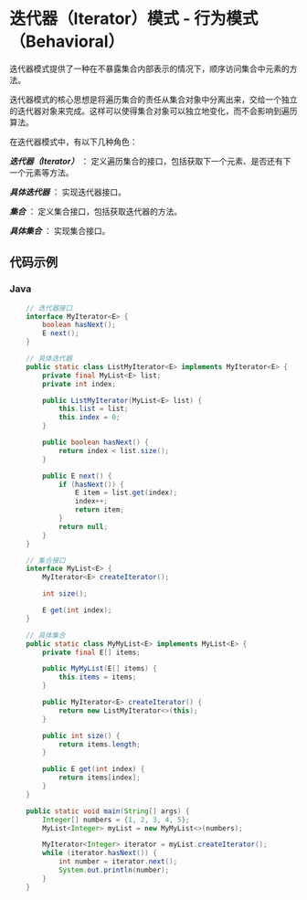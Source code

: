 # 迭代器（Iterator）模式 - 行为模式（Behavioral）

迭代器模式提供了一种在不暴露集合内部表示的情况下，顺序访问集合中元素的方法。

迭代器模式的核心思想是将遍历集合的责任从集合对象中分离出来，交给一个独立的迭代器对象来完成。这样可以使得集合对象可以独立地变化，而不会影响到遍历算法。

在迭代器模式中，有以下几种角色：

***迭代器（Iterator）*** ： 定义遍历集合的接口，包括获取下一个元素、是否还有下一个元素等方法。

***具体迭代器*** ： 实现迭代器接口。

***集合*** ： 定义集合接口，包括获取迭代器的方法。

***具体集合*** ： 实现集合接口。

## 代码示例

### Java

```java
    // 迭代器接口
    interface MyIterator<E> {
        boolean hasNext();
        E next();
    }

    // 具体迭代器
    public static class ListMyIterator<E> implements MyIterator<E> {
        private final MyList<E> list;
        private int index;

        public ListMyIterator(MyList<E> list) {
            this.list = list;
            this.index = 0;
        }

        public boolean hasNext() {
            return index < list.size();
        }

        public E next() {
            if (hasNext()) {
                E item = list.get(index);
                index++;
                return item;
            }
            return null;
        }
    }

    // 集合接口
    interface MyList<E> {
        MyIterator<E> createIterator();

        int size();

        E get(int index);
    }

    // 具体集合
    public static class MyMyList<E> implements MyList<E> {
        private final E[] items;

        public MyMyList(E[] items) {
            this.items = items;
        }

        public MyIterator<E> createIterator() {
            return new ListMyIterator<>(this);
        }

        public int size() {
            return items.length;
        }

        public E get(int index) {
            return items[index];
        }
    }

    public static void main(String[] args) {
        Integer[] numbers = {1, 2, 3, 4, 5};
        MyList<Integer> myList = new MyMyList<>(numbers);

        MyIterator<Integer> iterator = myList.createIterator();
        while (iterator.hasNext()) {
            int number = iterator.next();
            System.out.println(number);
        }
    }
```
